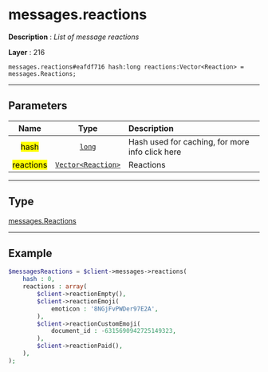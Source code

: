 # messages.reactions

**Description** : *List of message reactions*

**Layer** : 216

```tl
messages.reactions#eafdf716 hash:long reactions:Vector<Reaction> = messages.Reactions;
```

---

## Parameters

| Name | Type | Description |
| :---: | :---: | :--- |
| <mark>hash</mark> | [`long`](type/long) | Hash used for caching, for more info click here |
| <mark>reactions</mark> | [`Vector<Reaction>`](type/Reaction) | Reactions |

---

## Type

[messages.Reactions](type/messages.Reactions)

---

## Example

```php
$messagesReactions = $client->messages->reactions(
	hash : 0,
	reactions : array(
		$client->reactionEmpty(),
		$client->reactionEmoji(
			emoticon : '8NGjFvPWDer97E2A',
		),
		$client->reactionCustomEmoji(
			document_id : -6315690942725149323,
		),
		$client->reactionPaid(),
	),
);
```